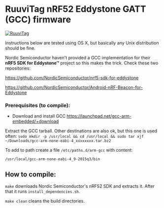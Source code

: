 # RuuviTag nRF52 Eddystone GATT (GCC) firmware
[![RuuviTag](http://ruuvitag.com/assets/images/fb_ruuvitag.jpg)](http://ruuvitag.com)

Instructions below are tested using OS X, but basically any Unix distribution should be fine.

Nordic Semiconductor haven't provided a GCC implementation for their **nRF5 SDK for Eddystone™** project so this makes the trick. Check these two repositories:

https://github.com/NordicSemiconductor/nrf5-sdk-for-eddystone

https://github.com/NordicSemiconductor/Android-nRF-Beacon-for-Eddystone

### Prerequisites (to compile):

* Download and install GCC https://launchpad.net/gcc-arm-embedded/+download

Extract the GCC tarball. Other destinations are also ok, but this one is used often:
`sudo mkdir -p /usr/local && cd /usr/local && sudo tar xjf ~/Downloads/gcc-arm-none-eabi-4_xxxxxxxx.tar.bz2`

To add to path create a file `/etc/paths.d/arm-gcc` with content:

`/usr/local/gcc-arm-none-eabi-4_9-2015q3/bin`

## How to compile:

`make` downloads Nordic Semiconductor's nRF52 SDK and extracts it. After that it runs `install_dependencies.sh`.

`make clean` cleans the build directories.